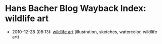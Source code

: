 # Hans Bacher Blog Wayback Index: wildlife art

* 2010-12-28 (08:13): [wildlife art](https://web.archive.org/web/https://one1more2time3.wordpress.com/2010/12/28/wildlife-art/) (illustration, sketches, watercolor, wildlife art)